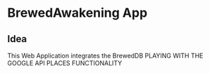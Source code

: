 # BrewedAwakening App

## Idea 
This Web Application integrates the BrewedDB 
PLAYING WITH THE GOOGLE API PLACES FUNCTIONALITY

